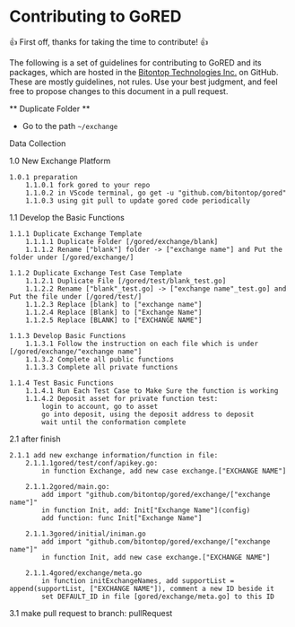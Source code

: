 # Contributing to GoRED

:+1: First off, thanks for taking the time to contribute! :+1:

The following is a set of guidelines for contributing to GoRED and its packages, which are hosted in the [Bitontop Technologies Inc.](https://github.com/bitontop) on GitHub. These are mostly guidelines, not rules. Use your best judgment, and feel free to propose changes to this document in a pull request.

** Duplicate Folder **
* Go to the path `~/exchange`


Data Collection

1.0 New Exchange Platform

    1.0.1 preparation
        1.1.0.1 fork gored to your repo
        1.1.0.2 in VScode terminal, go get -u "github.com/bitontop/gored"
        1.1.0.3 using git pull to update gored code periodically

1.1 Develop the Basic Functions
        
    1.1.1 Duplicate Exchange Template
        1.1.1.1 Duplicate Folder [/gored/exchange/blank]
        1.1.1.2 Rename ["blank"] folder -> ["exchange name"] and Put the folder under [/gored/exchange/]
        
    1.1.2 Duplicate Exchange Test Case Template
        1.1.2.1 Duplicate File [/gored/test/blank_test.go]
        1.1.2.2 Rename ["blank"_test.go] -> ["exchange name"_test.go] and Put the file under [/gored/test/]
        1.1.2.3 Replace [blank] to ["exchange name"]
        1.1.2.4 Replace [Blank] to ["Exchange Name"]
        1.1.2.5 Replace [BLANK] to ["EXCHANGE NAME"]
        
    1.1.3 Develop Basic Functions
        1.1.3.1 Follow the instruction on each file which is under [/gored/exchange/"exchange name"]
        1.1.3.2 Complete all public functions 
        1.1.3.3 Complete all private functions 
        
    1.1.4 Test Basic Functions
        1.1.4.1 Run Each Test Case to Make Sure the function is working
        1.1.4.2 Deposit asset for private function test:
            login to account, go to asset
            go into deposit, using the deposit address to deposit
            wait until the conformation complete

2.1 after finish
            
    2.1.1 add new exchange information/function in file:        
        2.1.1.1gored/test/conf/apikey.go:
            in function Exchange, add new case exchange.["EXCHANGE NAME"]
            
        2.1.1.2gored/main.go:
            add import "github.com/bitontop/gored/exchange/["exchange name"]"
            in function Init, add: Init["Exchange Name"](config)
            add function: func Init["Exchange Name"]
            
        2.1.1.3gored/initial/iniman.go
            add import "github.com/bitontop/gored/exchange/["exchange name"]"
            in function Init, add new case exchange.["EXCHANGE NAME"]
            
        2.1.1.4gored/exchange/meta.go
            in function initExchangeNames, add supportList = append(supportList, ["EXCHANGE NAME"]), comment a new ID beside it
            set DEFAULT_ID in file [gored/exchange/meta.go] to this ID


3.1 make pull request to branch: pullRequest


